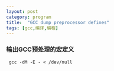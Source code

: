 ```yaml
---
layout: post
category: program
title:  "GCC dump preprocessor defines"
tags: [gcc,编译,编程]
---
```


### 输出GCC预处理的宏定义

```
 gcc -dM -E - < /dev/null
```

